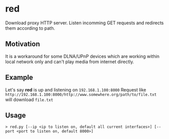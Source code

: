 # red
Download proxy HTTP server.
Listen incomming GET requests and redirects them according to path.

## Motivation
It is a workaround for some DLNA/UPnP devices which are working within local network only and can't play media from internet directly.

## Example
Let's say __red__ is up and listening on ```192.168.1.100:8000```
Request like ```http://192.168.1.100:8000/http://www.somewhere.org/path/to/file.txt``` will download ```file.txt```

## Usage
```
> red.py [--ip <ip to listen on, default all current interfaces>] [--port <port to listen on, default 8000>]
```

